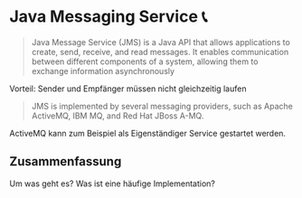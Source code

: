 # Java Messaging Service 📞

> Java Message Service (JMS) is a Java API that allows applications to create, send, receive, and read messages. It enables communication between different components of a system, allowing them to exchange information asynchronously

Vorteil: Sender und Empfänger müssen nicht gleichzeitig laufen

> JMS is implemented by several messaging providers, such as Apache ActiveMQ, IBM MQ, and Red Hat JBoss A-MQ.

ActiveMQ kann zum Beispiel als Eigenständiger Service gestartet werden.

## Zusammenfassung
Um was geht es?
Was ist eine häufige Implementation?